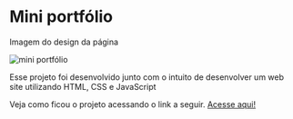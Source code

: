 <h1> Mini portfólio </h1>

<div class="container">
    <p> Imagem do design da página </p>
    <img src="./src/imagens/print-portfolio" alt="mini portfólio">
</div>

<p>Esse projeto foi desenvolvido junto com o intuito de desenvolver um web site utilizando HTML, CSS e JavaScript</p>

<p> Veja como ficou o projeto acessando o link a seguir. <a href="https://kaue-dev.github.io/mini-portfolio/">Acesse aqui!</a></p>
